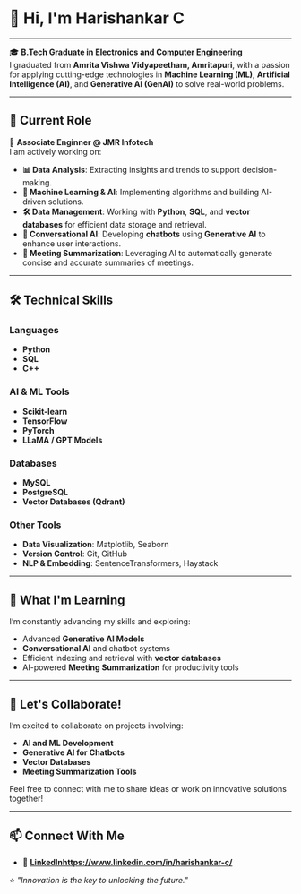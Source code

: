 # 👋 Hi, I'm **Harishankar C**

---

🎓 **B.Tech Graduate in Electronics and Computer Engineering**  
I graduated from **Amrita Vishwa Vidyapeetham, Amritapuri**, with a passion for applying cutting-edge technologies in **Machine Learning (ML)**, **Artificial Intelligence (AI)**, and **Generative AI (GenAI)** to solve real-world problems.

---

## 💼 **Current Role**  

🌟 **Associate Enginner @ JMR Infotech**  
I am actively working on:  
- **📊 Data Analysis**: Extracting insights and trends to support decision-making.  
- **🤖 Machine Learning & AI**: Implementing algorithms and building AI-driven solutions.  
- **🛠️ Data Management**: Working with **Python**, **SQL**, and **vector databases** for efficient data storage and retrieval.  
- **💬 Conversational AI**: Developing **chatbots** using **Generative AI** to enhance user interactions.  
- **📝 Meeting Summarization**: Leveraging AI to automatically generate concise and accurate summaries of meetings.  

---

## 🛠️ **Technical Skills**

### **Languages**  
- **Python**  
- **SQL**  
- **C++**
  

### **AI & ML Tools**  
- **Scikit-learn**  
- **TensorFlow**  
- **PyTorch**  
- **LLaMA / GPT Models**

### **Databases**  
- **MySQL**  
- **PostgreSQL**  
- **Vector Databases (Qdrant)**

### **Other Tools**  
- **Data Visualization**: Matplotlib, Seaborn 
- **Version Control**: Git, GitHub  
- **NLP & Embedding**: SentenceTransformers, Haystack  

---

## 🌱 **What I'm Learning**  
I’m constantly advancing my skills and exploring:  
- Advanced **Generative AI Models**  
- **Conversational AI** and chatbot systems  
- Efficient indexing and retrieval with **vector databases**  
- AI-powered **Meeting Summarization** for productivity tools  

---

## 🤝 **Let's Collaborate!**

I’m excited to collaborate on projects involving:  
- **AI and ML Development**  
- **Generative AI for Chatbots**  
- **Vector Databases**  
- **Meeting Summarization Tools**

Feel free to connect with me to share ideas or work on innovative solutions together!  

---

## 📫 **Connect With Me**

 
- 💼 **[LinkedIn](#)https://www.linkedin.com/in/harishankar-c/**

⭐️ _"Innovation is the key to unlocking the future."_  
